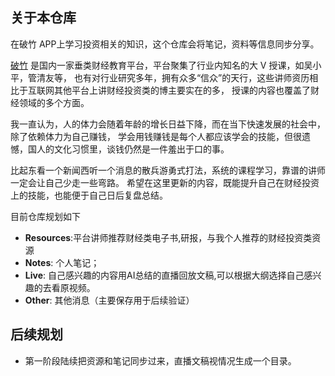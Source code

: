 
## 关于本仓库


在破竹 APP上学习投资相关的知识，这个仓库会将笔记，资料等信息同步分享。

[破竹](https://pc.pozhu.com) 是国内一家垂类财经教育平台，平台聚集了行业内知名的大 V 授课，如吴小平，管清友等，
也有对行业研究多年，拥有众多“信众”的天行，这些讲师资历相比于互联网其他平台上讲财经投资类的博主要实在的多，
授课的内容也覆盖了财经领域的多个方面。

我一直认为，人的体力会随着年龄的增长日益下降，而在当下快速发展的社会中，除了依赖体力为自己赚钱，
学会用钱赚钱是每个人都应该学会的技能，但很遗憾，国人的文化习惯里，谈钱仍然是一件羞出于口的事。

比起东看一个新闻西听一个消息的散兵游勇式打法，系统的课程学习，靠谱的讲师一定会让自己少走一些弯路。
希望在这里更新的内容，既能提升自己在财经投资上的技能，也能便于自己日后复盘总结。

目前仓库规划如下

- **Resources**:平台讲师推荐财经类电子书,研报，与我个人推荐的财经投资类资源
- **Notes**: 个人笔记；
- **Live**: 自己感兴趣的内容用AI总结的直播回放文稿,可以根据大纲选择自己感兴趣的去看原视频。
- **Other**: 其他消息（主要保存用于后续验证）


## 后续规划
- 第一阶段陆续把资源和笔记同步过来，直播文稿视情况生成一个目录。
